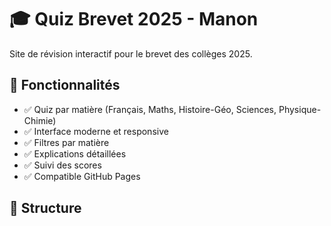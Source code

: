 # 🎓 Quiz Brevet 2025 - Manon

Site de révision interactif pour le brevet des collèges 2025.

## 🚀 Fonctionnalités

- ✅ Quiz par matière (Français, Maths, Histoire-Géo, Sciences, Physique-Chimie)
- ✅ Interface moderne et responsive
- ✅ Filtres par matière
- ✅ Explications détaillées
- ✅ Suivi des scores
- ✅ Compatible GitHub Pages

## 📁 Structure

